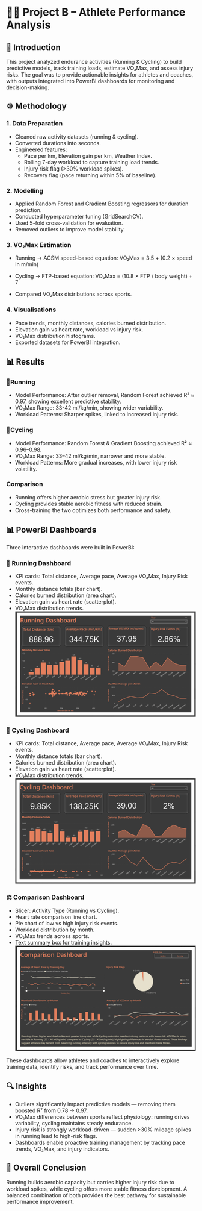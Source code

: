 # 🏃🚴 Project B – Athlete Performance Analysis

## 📌 Introduction

This project analyzed endurance activities (Running & Cycling) to build predictive models, track training loads, estimate VO₂Max, and assess injury risks.
The goal was to provide actionable insights for athletes and coaches, with outputs integrated into PowerBI dashboards for monitoring and decision-making.

## ⚙️ Methodology
### 1. Data Preparation

- Cleaned raw activity datasets (running & cycling).
- Converted durations into seconds.
- Engineered features:
    - Pace per km, Elevation gain per km, Weather Index.
    - Rolling 7-day workload to capture training load trends.
    - Injury risk flag (>30% workload spikes).
    - Recovery flag (pace returning within 5% of baseline).

### 2. Modelling

- Applied Random Forest and Gradient Boosting regressors for duration prediction.
- Conducted hyperparameter tuning (GridSearchCV).
- Used 5-fold cross-validation for evaluation.
- Removed outliers to improve model stability.

### 3. VO₂Max Estimation

- Running → ACSM speed-based equation:
        VO₂Max = 3.5 + (0.2 × speed in m/min)

- Cycling → FTP-based equation:
        VO₂Max = (10.8 × FTP / body weight) + 7

- Compared VO₂Max distributions across sports.

### 4. Visualisations

- Pace trends, monthly distances, calories burned distribution.
- Elevation gain vs heart rate, workload vs injury risk.
- VO₂Max distribution histograms.
- Exported datasets for PowerBI integration.

## 📊 Results

### 🏃Running

- Model Performance: After outlier removal, Random Forest achieved R² ≈ 0.97, showing excellent predictive stability.
- VO₂Max Range: 33-42 ml/kg/min, showing wider variability.
- Workload Patterns: Sharper spikes, linked to increased injury risk.

### 🚴Cycling

- Model Performance: Random Forest & Gradient Boosting achieved R² ≈ 0.96–0.98.
- VO₂Max Range: 33–42 ml/kg/min, narrower and more stable.
- Workload Patterns: More gradual increases, with lower injury risk volatility.

### Comparison

- Running offers higher aerobic stress but greater injury risk.
- Cycling provides stable aerobic fitness with reduced strain.
- Cross-training the two optimizes both performance and safety.

## 📊 PowerBI Dashboards

Three interactive dashboards were built in PowerBI:

### 🏃 Running Dashboard

- KPI cards: Total distance, Average pace, Average VO₂Max, Injury Risk events.
- Monthly distance totals (bar chart).
- Calories burned distribution (area chart).
- Elevation gain vs heart rate (scatterplot).
- VO₂Max distribution trends.
![alt text](image.png)

### 🚴 Cycling Dashboard

- KPI cards: Total distance, Average pace, Average VO₂Max, Injury Risk events.
- Monthly distance totals (bar chart).
- Calories burned distribution (area chart).
- Elevation gain vs heart rate (scatterplot).
- VO₂Max distribution trends.
![alt text](image-1.png)

### ⚖️ Comparison Dashboard

- Slicer: Activity Type (Running vs Cycling).
- Heart rate comparison line chart.
- Pie chart of low vs high injury risk events.
- Workload distribution by month.
- VO₂Max trends across sports.
- Text summary box for training insights.
![alt text](image-2.png)

These dashboards allow athletes and coaches to interactively explore training data, identify risks, and track performance over time.


## 🔍 Insights

- Outliers significantly impact predictive models — removing them boosted R² from 0.78 → 0.97.
- VO₂Max differences between sports reflect physiology: running drives variability, cycling maintains steady endurance.
- Injury risk is strongly workload-driven — sudden >30% mileage spikes in running lead to high-risk flags.
- Dashboards enable proactive training management by tracking pace trends, VO₂Max, and injury indicators.

## 🎯 Overall Conclusion

Running builds aerobic capacity but carries higher injury risk due to workload spikes, while cycling offers more stable fitness development.
A balanced combination of both provides the best pathway for sustainable performance improvement.

